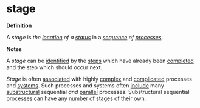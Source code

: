 # stage

**Definition**

A _stage_ is _the_ [_location_](https://github.com/gcassel/Modular-Organization-Terminology/blob/master/terms/location.md) _of a_ [_status_](status.md) in a [_sequence_](https://github.com/gcassel/Modular-Organization-Terminology/blob/master/terms/sequence.md) _of_ [_processes_](process.md).

**Notes**

A _stage_ can be [identified](https://github.com/gcassel/Modular-Organization-Terminology/blob/master/terms/identify.md) by the [steps](https://github.com/gcassel/Modular-Organization-Terminology/blob/master/terms/step.md) which have already been [completed](https://github.com/gcassel/Modular-Organization-Terminology/blob/master/terms/complete.md) and the step which should occur next.

_Stage_ is often [associated](https://github.com/gcassel/Modular-Organization-Terminology/blob/master/terms/associate.md) with highly [complex](https://github.com/gcassel/Modular-Organization-Terminology/blob/master/terms/complex.md) and [complicated](https://github.com/gcassel/Modular-Organization-Terminology/blob/master/terms/complicate.md) processes and [systems](https://github.com/gcassel/Modular-Organization-Terminology/blob/master/terms/system.md). Such processes and systems often [include](https://github.com/gcassel/Modular-Organization-Terminology/blob/master/terms/include.md) many [substructural](https://github.com/gcassel/Modular-Organization-Terminology/blob/master/terms/substructure.md) sequential _and_ [parallel](parallel.md) processes. Substructural sequential processes can have any number of stages of their own.
